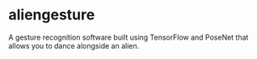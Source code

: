 # aliengesture
A gesture recognition software built using TensorFlow and PoseNet that allows you to dance alongside an alien.
